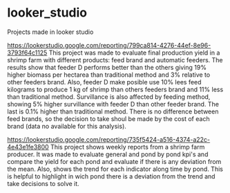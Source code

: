 # looker_studio
Projects made in looker studio

https://lookerstudio.google.com/reporting/799ca814-4276-44ef-8e96-3793f64c1125
This project was made to evaluate final production yield in a shrimp farm with different products: feed brand and automatic feeders.
The results show that feeder D performs better than the others giving 19% higher biomass per hectarea than traditional method and 3% relative to other feeders brand. 
Also, feeder D make posible use 10% lees feed kilograms to produce 1 kg of shrimp than others feeders brand and 11% less than traditional method.
Survillance is also affected by feeding method, showing 5% higher survillance with feeder D than other feeder brand. The last is 0.1% higher than traditional method.
There is no difference between feed brands, so the decision to take shoul be made by the cost of each brand (data no available for this analysis).


https://lookerstudio.google.com/reporting/735f5424-a516-4374-a22c-4e43e1fe3800
This project shows weekly reports from a shrimp farm producer. 
It was made to evaluate general and pond by pond kpi's and compare the yield for each pond and evaluate if there is any deviation from the mean.
Also, shows the trend for each indicator along time by pond. This is helpful to highlight in wich pond there is a deviation from the trend and take decisions to solve it.
